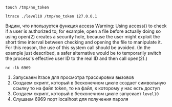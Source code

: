 `touch /tmp/no_token`

`ltrace ./level10 /tmp/no_token 127.0.0.1`

Видим, что ипользуется функция access
Warning: Using access() to check if a user is authorized to, for example,
open a file before actually doing so using open(2) creates a security
hole,
because the user might exploit the short time interval
between checking and opening the file to manipulate it.
For this reason, the use of this system call should be avoided.
(In the example just described, a safer alternative would be to
temporarily
switch the process's effective user ID to the real ID and then call
open(2).)



`nc -lk 6969`

1) Запускаем ltrace для просмотра трассировки вызовов
2) Создаем  скрипт, который в бесконечном цикле создает символьную ссылку то на файл token, то на файл, к которому у нас есть доступ
3) Создаем  скрипт, который в бесконечном цикле запускает `level10`
4) Слушаем 6969 порт localhost для получения пароля